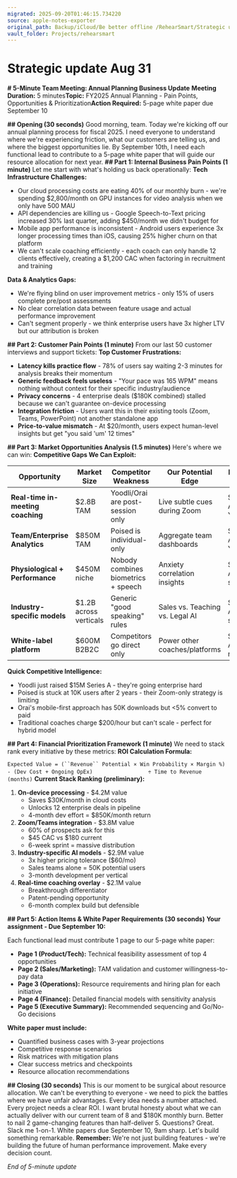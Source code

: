```yaml
---
migrated: 2025-09-20T01:46:15.734220
source: apple-notes-exporter
original_path: Backup/iCloud/Be better offline /RehearSmart/Strategic update Aug 31.md
vault_folder: Projects/rehearsmart
---
```

# Strategic update Aug 31

**# 5-Minute Team Meeting: Annual Planning Business Update**
**Meeting Duration:** 5 minutes**Topic:** FY2025 Annual Planning - Pain Points, Opportunities & Prioritization**Action Required:** 5-page white paper due September 10

**## Opening (30 seconds)**
Good morning, team. Today we're kicking off our annual planning process for fiscal 2025. I need everyone to understand where we're experiencing friction, what our customers are telling us, and where the biggest opportunities lie. By September 10th, I need each functional lead to contribute to a 5-page white paper that will guide our resource allocation for next year.
**## Part 1: Internal Business Pain Points (1 minute)**
Let me start with what's holding us back operationally:
**Tech Infrastructure Challenges:**

* Our cloud processing costs are eating 40% of our monthly burn - we're spending $2,800/month on GPU instances for video analysis when we only have 500 MAU
* API dependencies are killing us - Google Speech-to-Text pricing increased 30% last quarter, adding $450/month we didn't budget for
* Mobile app performance is inconsistent - Android users experience 3x longer processing times than iOS, causing 25% higher churn on that platform
* We can't scale coaching efficiently - each coach can only handle 12 clients effectively, creating a $1,200 CAC when factoring in recruitment and training

**Data & Analytics Gaps:**

* We're flying blind on user improvement metrics - only 15% of users complete pre/post assessments
* No clear correlation data between feature usage and actual performance improvement
* Can't segment properly - we think enterprise users have 3x higher LTV but our attribution is broken

**## Part 2: Customer Pain Points (1 minute)**
From our last 50 customer interviews and support tickets:
**Top Customer Frustrations:**

* **Latency kills practice flow** - 78% of users say waiting 2-3 minutes for analysis breaks their momentum
* **Generic feedback feels useless** - "Your pace was 165 WPM" means nothing without context for their specific industry/audience
* **Privacy concerns** - 4 enterprise deals ($180K combined) stalled because we can't guarantee on-device processing
* **Integration friction** - Users want this in their existing tools (Zoom, Teams, PowerPoint) not another standalone app
* **Price-to-value mismatch** - At $20/month, users expect human-level insights but get "you said 'um' 12 times"

**## Part 3: Market Opportunities Analysis (1.5 minutes)**
Here's where we can win:
**Competitive Gaps We Can Exploit:**

|  **Opportunity**<br/> | **Market Size**<br/> | **Competitor Weakness**<br/> | **Our Potential Edge**<br/> | **Revenue Impact**<br/> |
|-----|-----|-----|-----|-----|
|  **Real-time in-meeting coaching**<br/> | $2.8B TAM<br/> | Yoodli/Orai are post-session only<br/> | Live subtle cues during Zoom<br/> | $8-12M ARR by Y3<br/> |
|  **Team/Enterprise Analytics**<br/> | $850M TAM<br/> | Poised is individual-only<br/> | Aggregate team dashboards<br/> | $4-6M ARR by Y2<br/> |
|  **Physiological + Performance**<br/> | $450M niche<br/> | Nobody combines biometrics + speech<br/> | Anxiety correlation insights<br/> | $2-3M ARR specialty<br/> |
|  **Industry-specific models**<br/> | $1.2B across verticals<br/> | Generic "good speaking" rules<br/> | Sales vs. Teaching vs. Legal AI<br/> | $15M ARR at scale<br/> |
|  **White-label platform**<br/> | $600M B2B2C<br/> | Competitors go direct only<br/> | Power other coaches/platforms<br/> | $5M ARR recurring<br/> |

**Quick Competitive Intelligence:**

* Yoodli just raised $15M Series A - they're going enterprise hard
* Poised is stuck at 10K users after 2 years - their Zoom-only strategy is limiting
* Orai's mobile-first approach has 50K downloads but <5% convert to paid
* Traditional coaches charge $200/hour but can't scale - perfect for hybrid model

**## Part 4: Financial Prioritization Framework (1 minute)**
We need to stack rank every initiative by these metrics:
**ROI Calculation Formula:**

`Expected Value = (``Revenue`` Potential × Win Probability × Margin %) - (Dev Cost + Ongoing OpEx)`
`                 ÷ Time to Revenue (months)`
**Current Stack Ranking (preliminary):**

1. **On-device processing** - $4.2M value
	* Saves $30K/month in cloud costs
	* Unlocks 12 enterprise deals in pipeline
	* 4-month dev effort = $850K/month return
2. **Zoom/Teams integration** - $3.8M value
	* 60% of prospects ask for this
	* $45 CAC vs $180 current
	* 6-week sprint = massive distribution
3. **Industry-specific AI models** - $2.9M value
	* 3x higher pricing tolerance ($60/mo)
	* Sales teams alone = 50K potential users
	* 3-month development per vertical
4. **Real-time coaching overlay** - $2.1M value
	* Breakthrough differentiator
	* Patent-pending opportunity
	* 6-month complex build but defensible

**## Part 5: Action Items & White Paper Requirements (30 seconds)**
**Your assignment - Due September 10:**

Each functional lead must contribute 1 page to our 5-page white paper:
* **Page 1 (Product/Tech):** Technical feasibility assessment of top 4 opportunities
* **Page 2 (Sales/Marketing):** TAM validation and customer willingness-to-pay data
* **Page 3 (Operations):** Resource requirements and hiring plan for each initiative
* **Page 4 (Finance):** Detailed financial models with sensitivity analysis
* **Page 5 (Executive Summary):** Recommended sequencing and Go/No-Go decisions

**White paper must include:**

* Quantified business cases with 3-year projections
* Competitive response scenarios
* Risk matrices with mitigation plans
* Clear success metrics and checkpoints
* Resource allocation recommendations

**## Closing (30 seconds)**
This is our moment to be surgical about resource allocation. We can't be everything to everyone - we need to pick the battles where we have unfair advantages. Every idea needs a number attached. Every project needs a clear ROI.
I want brutal honesty about what we can actually deliver with our current team of 8 and $180K monthly burn. Better to nail 2 game-changing features than half-deliver 5.
Questions? Great. Slack me 1-on-1. White papers due September 10, 9am sharp. Let's build something remarkable.
**Remember:** We're not just building features - we're building the future of human performance improvement. Make every decision count.

*End of 5-minute update*

